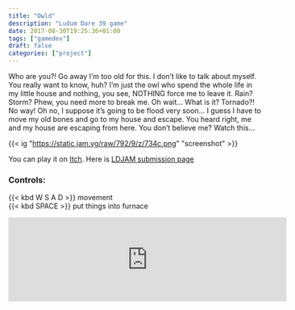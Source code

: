```yaml
---
title: "Owld"
description: "Ludum Dare 39 game"
date: 2017-08-30T19:25:36+01:00
tags: ["gamedev"]
draft: false
categories: ["project"]
---
```


Who are you?! Go away I’m too old for this. I don’t like to talk about myself. You really want to know, huh? I’m just the owl who spend the whole life in my little house and nothing, you see, NOTHING force me to leave it. Rain? Storm? Phew, you need more to break me. Oh wait… What is it? Tornado?! No way! Oh no, I suppose it’s going to be flood very soon… I guess I have to move my old bones and go to my house and escape. You heard right, me and my house are escaping from here. You don’t believe me? Watch this…

{{< ig "https://static.jam.vg/raw/792/9/z/734c.png" "screenshot" >}}

You can play it on [Itch](https://teddydd.itch.io/owld). Here is [LDJAM submission page](https://ldjam.com/events/ludum-dare/39/owld)


### Controls:

{{< kbd W S A D >}} movement <br>
{{< kbd SPACE >}} put things into furnace


<iframe frameborder="0" src="https://itch.io/embed/164155" width="552" height="167"></iframe>

<br>
